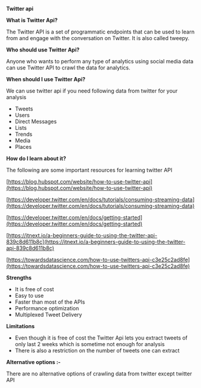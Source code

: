 **Twitter api**

**What is Twitter Api?**

The Twitter API is a set of programmatic endpoints that can be used to learn from and engage with the conversation on Twitter. It is also called tweepy.

**Who should use Twitter Api?**

Anyone who wants to perform any type of analytics using social media data can use Twitter API to crawl the data for analytics.

**When should I use Twitter Api?**

We can use twitter api if you need following data from twitter for your analysis

- Tweets
- Users
- Direct Messages
- Lists
- Trends
- Media
- Places

**How do I learn about it?**

The following are some important resources for learning twitter API

[https://blog.hubspot.com/website/how-to-use-twitter-api](https://blog.hubspot.com/website/how-to-use-twitter-api)

[https://developer.twitter.com/en/docs/tutorials/consuming-streaming-data](https://developer.twitter.com/en/docs/tutorials/consuming-streaming-data)

[https://developer.twitter.com/en/docs/getting-started](https://developer.twitter.com/en/docs/getting-started)

[https://itnext.io/a-beginners-guide-to-using-the-twitter-api-839c8d611b8c](https://itnext.io/a-beginners-guide-to-using-the-twitter-api-839c8d611b8c)

[https://towardsdatascience.com/how-to-use-twitters-api-c3e25c2ad8fe](https://towardsdatascience.com/how-to-use-twitters-api-c3e25c2ad8fe)

**Strengths**

- It is free of cost
- Easy to use
- Faster than most of the APIs
- Performance optimization
- Multiplexed Tweet Delivery

**Limitations**

- Even though it is free of cost the Twitter Api lets you extract tweets of only last 2 weeks which is sometime not enough for analysis
- There is also a restriction on the number of tweets one can extract

**Alternative options :-**

There are no alternative options of crawling data from twitter except twitter API
